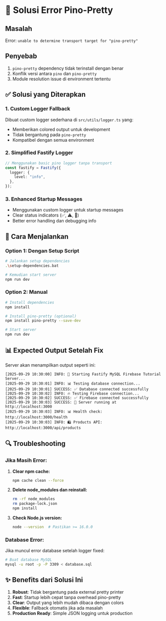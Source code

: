 # 🔧 Solusi Error Pino-Pretty

## Masalah

Error: `unable to determine transport target for "pino-pretty"`

## Penyebab

1. `pino-pretty` dependency tidak terinstall dengan benar
2. Konflik versi antara `pino` dan `pino-pretty`
3. Module resolution issue di environment tertentu

## ✅ Solusi yang Diterapkan

### 1. **Custom Logger Fallback**

Dibuat custom logger sederhana di `src/utils/logger.ts` yang:

- Memberikan colored output untuk development
- Tidak bergantung pada `pino-pretty`
- Kompatibel dengan semua environment

### 2. **Simplified Fastify Logger**

```typescript
// Menggunakan basic pino logger tanpa transport
const fastify = Fastify({
  logger: {
    level: "info",
  },
});
```

### 3. **Enhanced Startup Messages**

- Menggunakan custom logger untuk startup messages
- Clear status indicators (✅, ⚠️, 🚀)
- Better error handling dan debugging info

## 🚀 Cara Menjalankan

### Option 1: Dengan Setup Script

```bash
# Jalankan setup dependencies
.\setup-dependencies.bat

# Kemudian start server
npm run dev
```

### Option 2: Manual

```bash
# Install dependencies
npm install

# Install pino-pretty (optional)
npm install pino-pretty --save-dev

# Start server
npm run dev
```

## 📊 Expected Output Setelah Fix

Server akan menampilkan output seperti ini:

```
[2025-09-29 10:30:00] INFO: 🚀 Starting Fastify MySQL Firebase Tutorial Server...
[2025-09-29 10:30:01] INFO: 📊 Testing database connection...
[2025-09-29 10:30:01] SUCCESS: ✅ Database connected successfully
[2025-09-29 10:30:02] INFO: 🔥 Testing Firebase connection...
[2025-09-29 10:30:02] SUCCESS: ✅ Firebase connected successfully
[2025-09-29 10:30:03] SUCCESS: 🚀 Server running at http://localhost:3000
[2025-09-29 10:30:03] INFO: 📊 Health check: http://localhost:3000/health
[2025-09-29 10:30:03] INFO: 🛍️ Products API: http://localhost:3000/api/products
```

## 🔍 Troubleshooting

### Jika Masih Error:

1. **Clear npm cache:**

   ```bash
   npm cache clean --force
   ```

2. **Delete node_modules dan reinstall:**

   ```bash
   rm -rf node_modules
   rm package-lock.json
   npm install
   ```

3. **Check Node.js version:**
   ```bash
   node --version  # Pastikan >= 16.0.0
   ```

### Database Error:

Jika muncul error database setelah logger fixed:

```bash
# Buat database MySQL
mysql -u root -p -P 3309 < database.sql
```

## ✨ Benefits dari Solusi Ini

1. **Robust**: Tidak bergantung pada external pretty printer
2. **Fast**: Startup lebih cepat tanpa overhead pino-pretty
3. **Clear**: Output yang lebih mudah dibaca dengan colors
4. **Flexible**: Fallback otomatis jika ada masalah
5. **Production Ready**: Simple JSON logging untuk production
